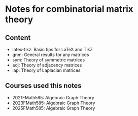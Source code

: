 # Notes for combinatorial matrix theory

## Content

- latex-tikz: Basic tips for LaTeX and TikZ
- gnm: General results for any matrices
- sym: Theory of symmetric matrices
- adj: Theory of adjacency matrices
- lap: Theory of Laplacian matrices

## Courses used this notes

- 2021FMath585: Algebraic Graph Theory
- 2023FMath585: Algebraic Graph Theory
- 2025FMath585: Algebraic Graph Theory
